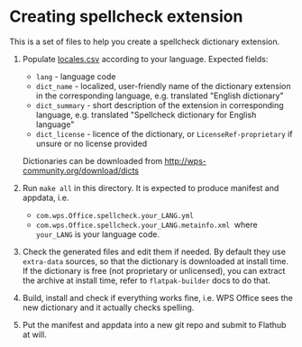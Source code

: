 # Creating spellcheck extension

This is a set of files to help you create a spellcheck dictionary extension.

1. Populate [locales.csv](locales.csv) according to your language. Expected fields:
   * `lang` - language code
   * `dict_name` - localized, user-friendly name of the dictionary extension in the corresponding language, e.g. translated "English dictionary"
   * `dict_summary` - short description of the extension in corresponding language, e.g. translated "Spellcheck dictionary for English language"
   * `dict_license` - licence of the dictionary, or `LicenseRef-proprietary` if unsure or no license provided
   
   Dictionaries can be downloaded from http://wps-community.org/download/dicts
2. Run `make all` in this directory. It is expected to produce manifest and appdata, i.e.
   * `com.wps.Office.spellcheck.your_LANG.yml`
   * `com.wps.Office.spellcheck.your_LANG.metainfo.xml`
​
   where `your_LANG` is your language code.
3. Check the generated files and edit them if needed.
   By default they use `extra-data` sources, so that the dictionary is downloaded at install time.
   If the dictionary is free (not proprietary or unlicensed), you can extract the archive at install time, refer to `flatpak-builder` docs to do that.
4. Build, install and check if everything works fine, i.e. WPS Office sees the new dictionary and it actually checks spelling.
5. Put the manifest and appdata into a new git repo and submit to Flathub at will.
